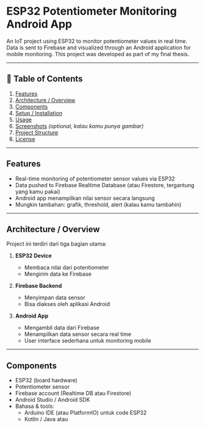 # ESP32 Potentiometer Monitoring Android App

An IoT project using ESP32 to monitor potentiometer values in real time. Data is sent to Firebase and visualized through an Android application for mobile monitoring. This project was developed as part of my final thesis.

---

## 🧾 Table of Contents

1. [Features](#features)  
2. [Architecture / Overview](#architecture--overview)  
3. [Components](#components)  
4. [Setup / Installation](#setup--installation)  
5. [Usage](#usage)  
6. [Screenshots](#screenshots) *(optional, kalau kamu punya gambar)*  
7. [Project Structure](#project-structure)  
8. [License](#license)  

---

## Features

- Real-time monitoring of potentiometer sensor values via ESP32  
- Data pushed to Firebase Realtime Database (atau Firestore, tergantung yang kamu pakai)  
- Android app menampilkan nilai sensor secara langsung  
- Mungkin tambahan: grafik, threshold, alert (kalau kamu tambahin)  

---

## Architecture / Overview

Project ini terdiri dari tiga bagian utama:

1. **ESP32 Device**  
   - Membaca nilai dari potentiometer  
   - Mengirim data ke Firebase  

2. **Firebase Backend**  
   - Menyimpan data sensor  
   - Bisa diakses oleh aplikasi Android  

3. **Android App**  
   - Mengambil data dari Firebase  
   - Menampilkan data sensor secara real time  
   - User interface sederhana untuk monitoring mobile  

---

## Components

- ESP32 (board hardware)  
- Potentiometer sensor  
- Firebase account (Realtime DB atau Firestore)  
- Android Studio / Android SDK  
- Bahasa & tools:  
  - Arduino IDE (atau PlatformIO) untuk code ESP32  
  - Kotlin / Java atau
